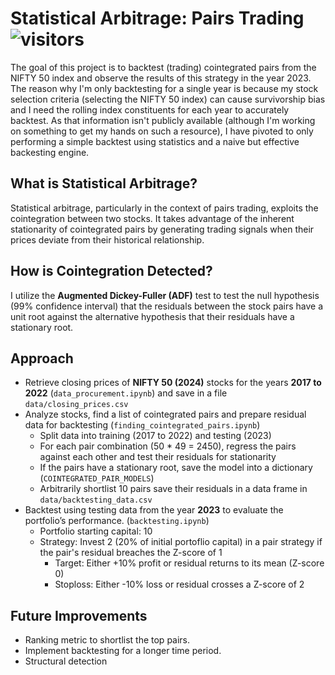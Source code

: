 # Statistical Arbitrage: Pairs Trading ![visitors](https://visitor-badge.laobi.icu/badge?page_id=arnavkohli.statistical-arbitrage-pairs-trading)

The goal of this project is to backtest (trading) cointegrated pairs from the NIFTY 50 index and observe the results of this strategy in the year 2023. The reason why I'm only backtesting for a single year is because my stock selection criteria (selecting the NIFTY 50 index) can cause survivorship bias and I need the rolling index constituents for each year to accurately backtest. As that information isn't publicly available (although I'm working on something to get my hands on such a resource), I have pivoted to only performing a simple backtest using statistics and a naive but effective backesting engine.

## What is Statistical Arbitrage?

Statistical arbitrage, particularly in the context of pairs trading, exploits the cointegration between two stocks. It takes advantage of the inherent stationarity of cointegrated pairs by generating trading signals when their prices deviate from their historical relationship.

## How is Cointegration Detected?

I utilize the **Augmented Dickey-Fuller (ADF)** test to test the null hypothesis (99% confidence interval) that the residuals between the stock pairs have a unit root against the alternative hypothesis that their residuals have a stationary root.

## Approach

- Retrieve closing prices of **NIFTY 50 (2024)** stocks for the years **2017 to 2022** (```data_procurement.ipynb```) and save in a file ```data/closing_prices.csv```
- Analyze stocks, find a list of cointegrated pairs and prepare residual data for backtesting (```finding_cointegrated_pairs.ipynb```)
  - Split data into training (2017 to 2022) and testing (2023)
  - For each pair combination (50 * 49 = 2450), regress the pairs against each other and test their residuals for stationarity
  - If the pairs have a stationary root, save the model into a dictionary (```COINTEGRATED_PAIR_MODELS```)
  - Arbitrarily shortlist 10 pairs save their residuals in a data frame in ```data/backtesting_data.csv```
- Backtest using testing data from the year **2023** to evaluate the portfolio’s performance. (```backtesting.ipynb```)
  - Portfolio starting capital: 10
  - Strategy: Invest 2 (20% of initial portoflio capital) in a pair strategy if the pair's residual breaches the Z-score of 1
    - Target: Either +10% profit or residual returns to its mean (Z-score 0)
    - Stoploss: Either -10% loss or residual crosses a Z-score of 2

## Future Improvements

- Ranking metric to shortlist the top pairs.
- Implement backtesting for a longer time period.
- Structural detection

